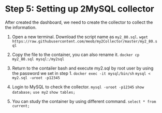# Step 5: Setting up 2MySQL collector
After created the dashboard, we need to create the collector to collect the the information.

1. Open a new terminal. Download the script name as `my2_80.sql`.
`wget https://raw.githubusercontent.com/meob/my2Collector/master/my2_80.sql`

2. Copy the file to the container, you can also rename it.
`docker cp my2_80.sql mysql:/my2sql`

3. Return to the contailer bash and execute my2.sql by root user by using the password we set in step 1.
`docker exec -it mysql/bin/sh`
`mysql < my2.sql -uroot -p12345`

4. Login to MySQL to check the collector.
`mysql -uroot -p12345`
`show database;`
`use my2`
`show tables;`

5. You can study the container by using different command.
`select * from current;`

 
